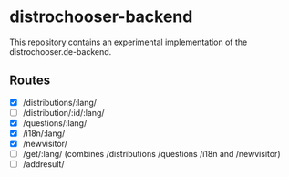 # distrochooser-backend

This repository contains an experimental implementation of the distrochooser.de-backend. 


## Routes

- [x] /distributions/:lang/
- [ ] /distribution/:id/:lang/
- [x] /questions/:lang/
- [x] /i18n/:lang/
- [x] /newvisitor/
- [ ] /get/:lang/ (combines /distributions /questions /i18n and /newvisitor)
- [ ] /addresult/